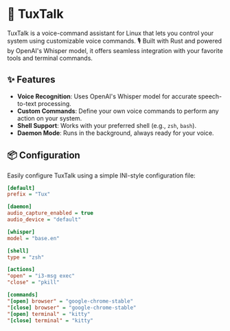 # 🐧 TuxTalk

TuxTalk is a voice-command assistant for Linux that lets you control your system using customizable voice commands. 🎙️ Built with Rust and powered by OpenAI's Whisper model, it offers seamless integration with your favorite tools and terminal commands.

## ✨ Features
- **Voice Recognition**: Uses OpenAI's Whisper model for accurate speech-to-text processing.
- **Custom Commands**: Define your own voice commands to perform any action on your system.
- **Shell Support**: Works with your preferred shell (e.g., `zsh`, `bash`).
- **Daemon Mode**: Runs in the background, always ready for your voice.

## 📦 Configuration
Easily configure TuxTalk using a simple INI-style configuration file:

```ini
[default]
prefix = "Tux"

[daemon]
audio_capture_enabled = true
audio_device = "default"

[whisper]
model = "base.en"

[shell]
type = "zsh"

[actions]
"open" = "i3-msg exec"
"close" = "pkill"

[commands]
"[open] browser" = "google-chrome-stable"
"[close] browser" = "google-chrome-stable"
"[open] terminal" = "kitty"
"[close] terminal" = "kitty"
```
